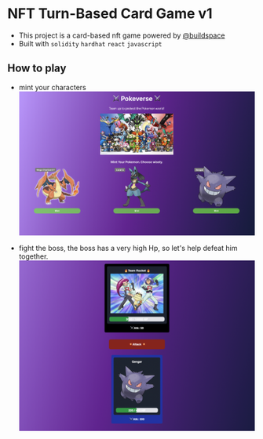 # NFT Turn-Based Card Game v1

- This project is a card-based nft game powered by [@buildspace](https://app.buildspace.so/)
- Built with `solidity` `hardhat` `react` `javascript`

## How to play

- mint your characters
  ![Mint your Characters](defaultCharacters.png)

- fight the boss, the boss has a very high Hp, so let's help defeat him together.
  ![attackBoss](attackBoss.png)
